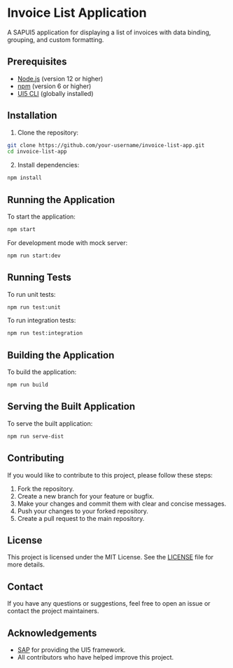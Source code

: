 # Invoice List Application

A SAPUI5 application for displaying a list of invoices with data binding, grouping, and custom formatting.

## Prerequisites

-   [Node.js](https://nodejs.org/) (version 12 or higher)
-   [npm](https://www.npmjs.com/) (version 6 or higher)
-   [UI5 CLI](https://github.com/SAP/ui5-cli) (globally installed)

## Installation

1. Clone the repository:

```sh
git clone https://github.com/your-username/invoice-list-app.git
cd invoice-list-app
```

2. Install dependencies:

```sh
npm install
```

## Running the Application

To start the application:

```sh
npm start
```

For development mode with mock server:

```sh
npm run start:dev
```

## Running Tests

To run unit tests:

```sh
npm run test:unit
```

To run integration tests:

```sh
npm run test:integration
```

## Building the Application

To build the application:

```sh
npm run build
```

## Serving the Built Application

To serve the built application:

```sh
npm run serve-dist
```

## Contributing

If you would like to contribute to this project, please follow these steps:

1. Fork the repository.
2. Create a new branch for your feature or bugfix.
3. Make your changes and commit them with clear and concise messages.
4. Push your changes to your forked repository.
5. Create a pull request to the main repository.

## License

This project is licensed under the MIT License. See the [LICENSE](LICENSE) file for more details.

## Contact

If you have any questions or suggestions, feel free to open an issue or contact the project maintainers.

## Acknowledgements

-   [SAP](https://www.sap.com/) for providing the UI5 framework.
-   All contributors who have helped improve this project.
